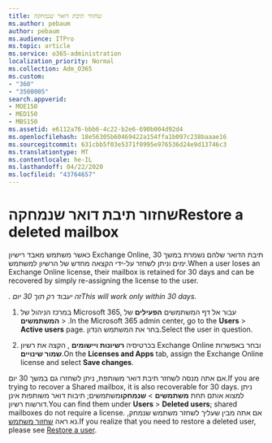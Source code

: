 ```yaml
---
title: שחזור תיבת דואר שנמחקה
ms.author: pebaum
author: pebaum
ms.audience: ITPro
ms.topic: article
ms.service: o365-administration
localization_priority: Normal
ms.collection: Adm_O365
ms.custom:
- "360"
- "3500005"
search.appverid:
- MOE150
- MED150
- MBS150
ms.assetid: e6112a76-bbb6-4c22-b2e6-690b004d92d4
ms.openlocfilehash: 18e56305b60469422a154ffa1b097c238baaae16
ms.sourcegitcommit: 631cbb5f03e5371f0995e976536d24e9d13746c3
ms.translationtype: MT
ms.contentlocale: he-IL
ms.lasthandoff: 04/22/2020
ms.locfileid: "43764657"
---
```

# <a name="restore-a-deleted-mailbox"></a><span data-ttu-id="1ed87-102">שחזור תיבת דואר שנמחקה</span><span class="sxs-lookup"><span data-stu-id="1ed87-102">Restore a deleted mailbox</span></span>

<span data-ttu-id="1ed87-103">כאשר משתמש מאבד רישיון Exchange Online, תיבת הדואר שלהם נשמרת במשך 30 ימים וניתן לשחזר על-ידי הקצאה מחדש של הרשיון למשתמש.</span><span class="sxs-lookup"><span data-stu-id="1ed87-103">When a user loses an Exchange Online license, their mailbox is retained for 30 days and can be recovered by simply re-assigning the license to the user.</span></span>
  
 <span data-ttu-id="1ed87-104">*. זה יעבוד רק תוך 30 יום*</span><span class="sxs-lookup"><span data-stu-id="1ed87-104">*This will work only within 30 days.*</span></span>  
  
1. <span data-ttu-id="1ed87-105">במרכז הניהול של Microsoft 365, עבור אל דף המשתמשים **הפעילים** של **המשתמשים** \> .</span><span class="sxs-lookup"><span data-stu-id="1ed87-105">In the Microsoft 365 admin center, go to the **Users** \> **Active users** page.</span></span> <span data-ttu-id="1ed87-106">בחר את המשתמש הנדון.</span><span class="sxs-lookup"><span data-stu-id="1ed87-106">Select the user in question.</span></span>

2. <span data-ttu-id="1ed87-107">בכרטיסיה **רשיונות ויישומים** , הקצה את רשיון Exchange Online ובחר באפשרות **שמור שינויים**.</span><span class="sxs-lookup"><span data-stu-id="1ed87-107">On the **Licenses and Apps** tab, assign the Exchange Online license and select **Save changes**.</span></span>

<span data-ttu-id="1ed87-108">אם אתה מנסה לשחזר תיבת דואר משותפת, ניתן לשחזרו גם במשך 30 יום.</span><span class="sxs-lookup"><span data-stu-id="1ed87-108">If you are trying to recover a Shared mailbox, it is also recoverable for 30 days.</span></span> <span data-ttu-id="1ed87-109">ניתן למצוא אותם תחת **משתמשים** \> **שנמחקו**משתמשים; תיבות דואר משותפות אינן דורשות רשיון.</span><span class="sxs-lookup"><span data-stu-id="1ed87-109">You can find them under **Users** \> **Deleted users**; shared mailboxes do not require a license.</span></span> <span data-ttu-id="1ed87-110">אם אתה מבין שעליך לשחזר משתמש שנמחק, נא ראה [שחזור משתמש](https://docs.microsoft.com/office365/admin/add-users/restore-user).</span><span class="sxs-lookup"><span data-stu-id="1ed87-110">If you realize that you need to restore a deleted user, please see [Restore a user](https://docs.microsoft.com/office365/admin/add-users/restore-user).</span></span>
  
